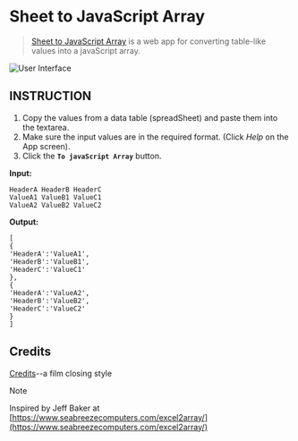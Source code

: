 # Sheet to JavaScript Array
> [Sheet to JavaScript Array](https://kietpawpan.github.io/sheetToArray/) is a web app for converting table-like values into a javaScript array.

![User Interface](https://Kietpawpan.github.io/sheetToArray/img/IMG_5571.jpeg)



## INSTRUCTION
1. Copy the values from a data table (spreadSheet) and paste them into the textarea.
2. Make sure the input values are in the required format. (Click _Help_ on the App screen).
3. Click the __`To javaScript Array`__ button. 

__Input:__
```
HeaderA HeaderB HeaderC
ValueA1 ValueB1 ValueC1
ValueA2 ValueB2 ValueC2
```


__Output:__
```
[
{
'HeaderA':'ValueA1',
'HeaderB':'ValueB1',
'HeaderC':'ValueC1'
},
{
'HeaderA':'ValueA2',
'HeaderB':'ValueB2',
'HeaderC':'ValueC2'
}
]
```
## Credits
[Credits](https://kietpawpan.github.io/credit/)--a film closing style

> [!NOTE]
> Inspired by Jeff Baker at [https://www.seabreezecomputers.com/excel2array/](https://www.seabreezecomputers.com/excel2array/)
